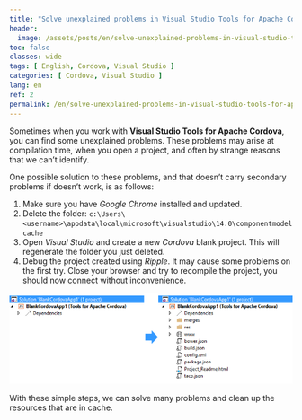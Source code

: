 ```yaml
---
title: "Solve unexplained problems in Visual Studio Tools for Apache Cordova"
header:
  image: /assets/posts/en/solve-unexplained-problems-in-visual-studio-tools-for-apache-cordova/header.jpg
toc: false
classes: wide
tags: [ English, Cordova, Visual Studio ]
categories: [ Cordova, Visual Studio ]
lang: en
ref: 2
permalink: /en/solve-unexplained-problems-in-visual-studio-tools-for-apache-cordova/
---
```


Sometimes when you work with **Visual Studio Tools for Apache Cordova**, you can find some unexplained problems. These problems may arise at compilation time, when you open a project, and often by strange reasons that we can’t identify.

One possible solution to these problems, and that doesn’t carry secondary problems if doesn’t work, is as follows:

1. Make sure you have *Google Chrome* installed and updated.
1. Delete the folder: `c:\Users\<username>\appdata\local\microsoft\visualstudio\14.0\componentmodelcache`
1. Open *Visual Studio* and create a new *Cordova* blank project. This will regenerate the folder you just deleted.
1. Debug the project created using *Ripple*. It may cause some problems on the first try. Close your browser and try to recompile the project, you should now connect without inconvenience.

![Result](/assets/posts/en/solve-unexplained-problems-in-visual-studio-tools-for-apache-cordova/result.png)

With these simple steps, we can solve many problems and clean up the resources that are in cache.
